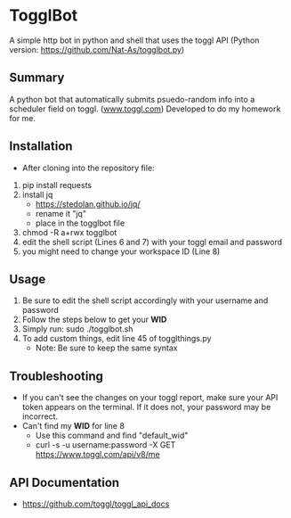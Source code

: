 # TogglBot
A simple http bot in python and shell that uses the toggl API (Python version: https://github.com/Nat-As/togglbot.py)

## Summary
A python bot that automatically submits psuedo-random info into a scheduler field on toggl. (www.toggl.com)
Developed to do my homework for me.

## Installation
+ After cloning into the repository file:
1. pip install requests
2. install jq
   - https://stedolan.github.io/jq/
   - rename it "jq"
   - place in the togglbot file
3. chmod -R a+rwx togglbot
4. edit the shell script (Lines 6 and 7) with your toggl email and password
5. you might need to change your workspace ID (Line 8)

## Usage
1. Be sure to edit the shell script accordingly with your username and password
2. Follow the steps below to get your **WID**
3. Simply run: sudo ./togglbot.sh
4. To add custom things, edit line 45 of togglthings.py
    - Note: Be sure to keep the same syntax

## Troubleshooting
+ If you can't see the changes on your toggl report, make sure your API token appears on the terminal. If it does not, your password may be incorrect.
+ Can't find my **WID** for line 8
  - Use this command and find "default_wid"
  - curl -s -u username:password -X GET https://www.toggl.com/api/v8/me
  
## API Documentation
+ https://github.com/toggl/toggl_api_docs
